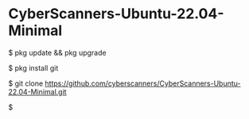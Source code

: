 # CyberScanners-Ubuntu-22.04-Minimal

$ pkg update && pkg upgrade

$ pkg install git

$ git clone https://github.com/cyberscanners/CyberScanners-Ubuntu-22.04-Minimal.git

$ 